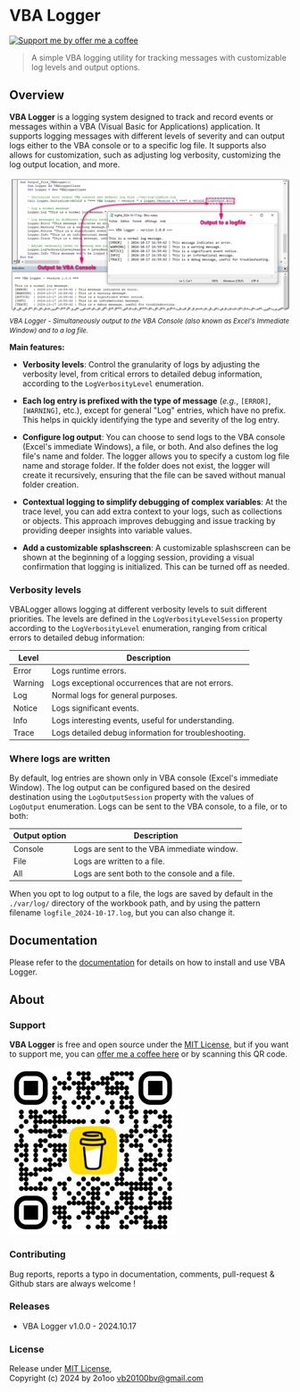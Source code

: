 VBA Logger
==========

[![Support me by offer me a coffee](https://img.shields.io/badge/Buy%20me%20a%20coffee-donate-informational.svg)](https://www.buymeacoffee.com/vincent.blain)


> A simple VBA logging utility for tracking messages with customizable log levels and output options. 


## Overview

**VBA Logger** is a logging system designed to track and record events or messages within a VBA (Visual Basic for Applications) application. It supports logging messages with different levels of severity and can output logs either to the VBA console or to a specific log file. It supports also allows for customization, such as adjusting log verbosity, customizing the log output location, and more.

![VBALogger-output-all.png](./documentation%2Fassets%2FVBALogger-output-all.png)
<small>*VBA Logger - Simultaneously output to the VBA Console (also known as Excel's Immediate Window) and to a log file.*</small>

**Main features:**

- **Verbosity levels**: Control the granularity of logs by adjusting the verbosity level, from critical errors to detailed debug information, according to the `LogVerbosityLevel` enumeration.


- **Each log entry is prefixed with the type of message** (*e.g.*, `[ERROR]`, `[WARNING]`, etc.), except for general "Log" entries, which have no prefix. This helps in quickly identifying the type and severity of the log entry.


- **Configure log output**: You can choose to send logs to the VBA console (Excel's immediate Windows), a file, or both. And also defines the log file's name and folder. The logger allows you to specify a custom log file name and storage folder. If the folder does not exist, the logger will create it recursively, ensuring that the file can be saved without manual folder creation.


- **Contextual logging to simplify debugging of complex variables**: At the trace level, you can add extra context to your logs, such as collections or objects. This approach improves debugging and issue tracking by providing deeper insights into variable values.


- **Add a customizable splashscreen**: A customizable splashscreen can be shown at the beginning of a logging session, providing a visual confirmation that logging is initialized. This can be turned off as needed.


### Verbosity levels

VBALogger allows logging at different verbosity levels to suit different priorities. The levels are defined in the `LogVerbosityLevelSession` property according to the `LogVerbosityLevel` enumeration, ranging from critical errors to detailed debug information:

| **Level** | **Description**                                      |
|-----------|------------------------------------------------------|
| Error     | Logs runtime errors.                                 |
| Warning   | Logs exceptional occurrences that are not errors.    |
| Log       | Normal logs for general purposes.                    |
| Notice    | Logs significant events.                             |
| Info      | Logs interesting events, useful for understanding.   |
| Trace     | Logs detailed debug information for troubleshooting. |


### Where logs are written

By default, log entries are shown only in VBA console (Excel's immediate Window). The log output can be configured based on the desired destination using the `LogOutputSession` property with the values of `LogOutput` enumeration. Logs can be sent to the VBA console, to a file, or to both:

| **Output option** | **Description**                               |
|-------------------|-----------------------------------------------|
| Console           | Logs are sent to the VBA immediate window.    |
| File              | Logs are written to a file.                   |
| All               | Logs are sent both to the console and a file. |

When you opt to log output to a file, the logs are saved by default in the `./var/log/` directory of the workbook path, and by using the pattern filename `logfile_2024-10-17.log`, but you can also change it.


## Documentation

Please refer to the [documentation](./documentation%2F1%20-%20Getting%20started.md) for details on how to install and use VBA Logger.


## About

### Support

**VBA Logger** is free and open source under the [MIT License](./LICENSE), but if you want to support me, you can [offer me a coffee here](https://www.buymeacoffee.com/vincent.blain) or by scanning this QR code.

<img alt="Buy me a coffee ?" src="./documentation%2Fassets%2Fv20100v_buy-me-a-coffee_qrcode.png" width="300" height="300" />


### Contributing

Bug reports, reports a typo in documentation, comments, pull-request & Github stars are always welcome !


### Releases

- VBA Logger v1.0.0 - 2024.10.17


### License

Release under [MIT License](./LICENSE),<br/>
Copyright (c) 2024 by 2o1oo vb20100bv@gmail.com

